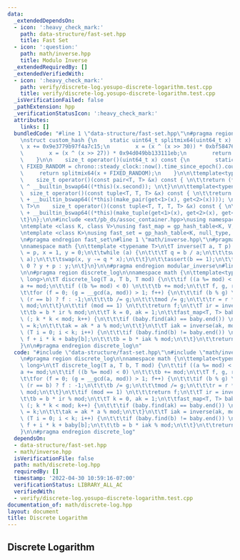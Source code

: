 ```yaml
---
data:
  _extendedDependsOn:
  - icon: ':heavy_check_mark:'
    path: data-structure/fast-set.hpp
    title: Fast Set
  - icon: ':question:'
    path: math/inverse.hpp
    title: Modulo Inverse
  _extendedRequiredBy: []
  _extendedVerifiedWith:
  - icon: ':heavy_check_mark:'
    path: verify/discrete-log.yosupo-discrete-logarithm.test.cpp
    title: verify/discrete-log.yosupo-discrete-logarithm.test.cpp
  _isVerificationFailed: false
  _pathExtension: hpp
  _verificationStatusIcon: ':heavy_check_mark:'
  attributes:
    links: []
  bundledCode: "#line 1 \"data-structure/fast-set.hpp\"\n#pragma region fast_set\n\
    \nstruct custom_hash {\n    static uint64_t splitmix64(uint64_t x) {\n       \
    \ x += 0x9e3779b97f4a7c15;\n        x = (x ^ (x >> 30)) * 0xbf58476d1ce4e5b9;\n\
    \        x = (x ^ (x >> 27)) * 0x94d049bb133111eb;\n        return x ^ (x >> 31);\n\
    \    }\n\n    size_t operator()(uint64_t x) const {\n        static const uint64_t\
    \ FIXED_RANDOM = chrono::steady_clock::now().time_since_epoch().count();\n   \
    \     return splitmix64(x + FIXED_RANDOM);\n    }\n\n\ttemplate<typename T>\n\
    \    size_t operator()(const pair<T, T> &x) const { \n\t\treturn (*this)(x.first)\
    \ ^ __builtin_bswap64((*this)(x.second)); \n\t}\n\n\ttemplate<typename T>\n  \
    \  size_t operator()(const tuple<T, T, T> &x) const { \n\t\treturn (*this)(get<0>(x))\
    \ + __builtin_bswap64((*this)(make_pair(get<1>(x), get<2>(x)))); \n\t}\n\n\ttemplate<typename\
    \ T>\n    size_t operator()(const tuple<T, T, T, T> &x) const { \n\t\treturn (*this)(get<0>(x))\
    \ + __builtin_bswap64((*this)(make_tuple(get<1>(x), get<2>(x), get<3>(x)))); \n\
    \t}\n};\n\n#include <ext/pb_ds/assoc_container.hpp>\nusing namespace __gnu_pbds;\n\
    \ntemplate <class K, class V>\nusing fast_map = gp_hash_table<K, V, custom_hash>;\n\
    \ntemplate <class K>\nusing fast_set = gp_hash_table<K, null_type, custom_hash>;\n\
    \n#pragma endregion fast_set\n#line 1 \"math/inverse.hpp\"\n#pragma region modular_inverse\n\
    \nnamespace math {\n\ttemplate <typename T>\n\tT inverse(T a, T p) {\n\t\tT b\
    \ = p, x = 1, y = 0;\n\t\twhile (a) {\n\t\t\tT q = b / a;\n\t\t\tswap(a, b %=\
    \ a);\n\t\t\tswap(x, y -= q * x);\n\t\t}\n\t\tassert(b == 1);\n\t\treturn y <\
    \ 0 ? y + p : y;\n\t}\n}\n\n#pragma endregion modular_inverse\n#line 3 \"math/discrete-log.hpp\"\
    \n\n#pragma region discrete_log\n\nnamespace math {\n\ttemplate<typename T = long\
    \ long>\n\tT discrete_log(T a, T b, T mod) {\n\t\tif ((a %= mod) < 0) \n\t\t\t\
    a += mod;\n\t\tif ((b %= mod) < 0) \n\t\t\tb += mod;\n\t\tT f, g, r = 1 % mod;\n\
    \t\tfor (f = 0; (g = __gcd(a, mod)) > 1; f++) {\n\t\t\tif (b % g) \n\t\t\t\treturn\
    \ (r == b) ? f : -1;\n\t\t\tb /= g;\n\t\t\tmod /= g;\n\t\t\tr = r * (a / g) %\
    \ mod;\n\t\t}\n\t\tif (mod == 1) \n\t\t\treturn f;\n\t\tT ir = inverse(r, mod);\n\
    \t\tb = b * ir % mod;\n\t\tT k = 0, ak = 1;\n\t\tfast_map<T, T> baby;\n\t\tfor\
    \ (; k * k < mod; k++) {\n\t\t\tif (baby.find(ak) == baby.end()) \n\t\t\t\tbaby[ak]\
    \ = k;\n\t\t\tak = ak * a % mod;\n\t\t}\n\t\tT iak = inverse(ak, mod);\n\t\tfor\
    \ (T i = 0; i < k; i++) {\n\t\t\tif (baby.find(b) != baby.end()) \n\t\t\t\treturn\
    \ f + i * k + baby[b];\n\t\t\tb = b * iak % mod;\n\t\t}\n\t\treturn -1;\n\t}\n\
    }\n\n#pragma endregion discrete_log\n"
  code: "#include \"data-structure/fast-set.hpp\"\n#include \"math/inverse.hpp\"\n\
    \n#pragma region discrete_log\n\nnamespace math {\n\ttemplate<typename T = long\
    \ long>\n\tT discrete_log(T a, T b, T mod) {\n\t\tif ((a %= mod) < 0) \n\t\t\t\
    a += mod;\n\t\tif ((b %= mod) < 0) \n\t\t\tb += mod;\n\t\tT f, g, r = 1 % mod;\n\
    \t\tfor (f = 0; (g = __gcd(a, mod)) > 1; f++) {\n\t\t\tif (b % g) \n\t\t\t\treturn\
    \ (r == b) ? f : -1;\n\t\t\tb /= g;\n\t\t\tmod /= g;\n\t\t\tr = r * (a / g) %\
    \ mod;\n\t\t}\n\t\tif (mod == 1) \n\t\t\treturn f;\n\t\tT ir = inverse(r, mod);\n\
    \t\tb = b * ir % mod;\n\t\tT k = 0, ak = 1;\n\t\tfast_map<T, T> baby;\n\t\tfor\
    \ (; k * k < mod; k++) {\n\t\t\tif (baby.find(ak) == baby.end()) \n\t\t\t\tbaby[ak]\
    \ = k;\n\t\t\tak = ak * a % mod;\n\t\t}\n\t\tT iak = inverse(ak, mod);\n\t\tfor\
    \ (T i = 0; i < k; i++) {\n\t\t\tif (baby.find(b) != baby.end()) \n\t\t\t\treturn\
    \ f + i * k + baby[b];\n\t\t\tb = b * iak % mod;\n\t\t}\n\t\treturn -1;\n\t}\n\
    }\n\n#pragma endregion discrete_log"
  dependsOn:
  - data-structure/fast-set.hpp
  - math/inverse.hpp
  isVerificationFile: false
  path: math/discrete-log.hpp
  requiredBy: []
  timestamp: '2022-04-30 10:59:16-07:00'
  verificationStatus: LIBRARY_ALL_AC
  verifiedWith:
  - verify/discrete-log.yosupo-discrete-logarithm.test.cpp
documentation_of: math/discrete-log.hpp
layout: document
title: Discrete Logarithm
---
```


## Discrete Logarithm